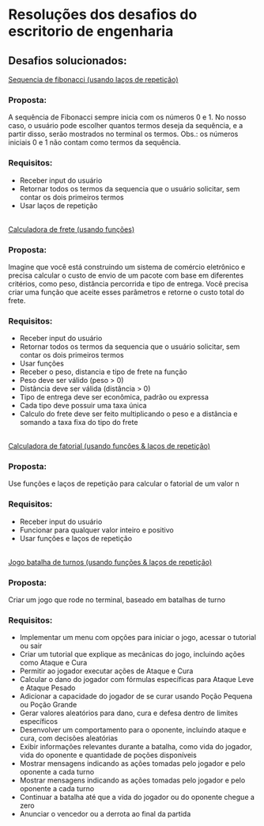 <h1>Resoluções dos desafios do escritorio de engenharia</h1>
<h2>Desafios solucionados:</h2>
<a href="/tree/master/Fibonacci">Sequencia de fibonacci (usando laços de repetição)</a><br/>
<p><h3>Proposta:</h3>
A sequência de Fibonacci sempre inicia com os números 0
e 1. No nosso caso, o usuário pode escolher quantos
termos deseja da sequência, e a partir disso, serão
mostrados no terminal os termos.
Obs.: os números iniciais 0 e 1 não contam como termos
da sequência.
</p>
<h3>Requisitos:</h3>

* Receber input do usuário
* Retornar todos os termos da sequencia que o usuário solicitar, sem contar os dois primeiros termos
* Usar laços de repetição

<br/>
<a href="/tree/master/CalcFrete">Calculadora de frete (usando funções)</a><br/>
<p><h3>Proposta:</h3>
Imagine que você está construindo um sistema de
comércio eletrônico e precisa calcular o custo de envio de
um pacote com base em diferentes critérios, como peso,
distância percorrida e tipo de entrega. Você precisa criar
uma função que aceite esses parâmetros e retorne o custo
total do frete.
</p>
<h3>Requisitos:</h3>

* Receber input do usuário
* Retornar todos os termos da sequencia que o usuário solicitar, sem contar os dois primeiros termos
* Usar funções
* Receber o peso, distancia e tipo de frete na função
* Peso deve ser válido (peso > 0)
* Distância deve ser válida (distância > 0)
* Tipo de entrega deve ser econômica, padrão ou expressa
* Cada tipo deve possuir uma taxa única
* Calculo do frete deve ser feito multiplicando o peso e a distância e somando a taxa fixa do tipo do frete

<br/>
<a href="/tree/master/Fatorial">Calculadora de fatorial (usando funções & laços de repetição)</a><br/>
<p><h3>Proposta:</h3>
Use funções e laços de repetição para calcular o
fatorial de um valor n
</p>
<h3>Requisitos:</h3>

* Receber input do usuário
* Funcionar para qualquer valor inteiro e positivo
* Usar funções e laços de repetição

<br/>
<a href="/tree/master/BatalhaTurnos">Jogo batalha de turnos (usando funções & laços de repetição)</a>
<p><h3>Proposta:</h3>
Criar um jogo que rode no terminal, baseado em batalhas de turno
</p>
<h3>Requisitos:</h3>

* Implementar um menu com opções para iniciar o
jogo, acessar o tutorial ou sair
* Criar um tutorial que explique as mecânicas do
jogo, incluindo ações como Ataque e Cura
* Permitir ao jogador executar ações de Ataque e
Cura
* Calcular o dano do jogador com fórmulas
específicas para Ataque Leve e Ataque Pesado
* Adicionar a capacidade do jogador de se curar
usando Poção Pequena ou Poção Grande
* Gerar valores aleatórios para dano, cura e defesa
dentro de limites específicos
* Desenvolver um comportamento para o oponente,
incluindo ataque e cura, com decisões aleatórias
* Exibir informações relevantes durante a batalha,
como vida do jogador, vida do oponente e
quantidade de poções disponíveis
* Mostrar mensagens indicando as ações tomadas
pelo jogador e pelo oponente a cada turno
* Mostrar mensagens indicando as ações tomadas
pelo jogador e pelo oponente a cada turno
* Continuar a batalha até que a vida do jogador ou
do oponente chegue a zero
* Anunciar o vencedor ou a derrota ao final da
partida